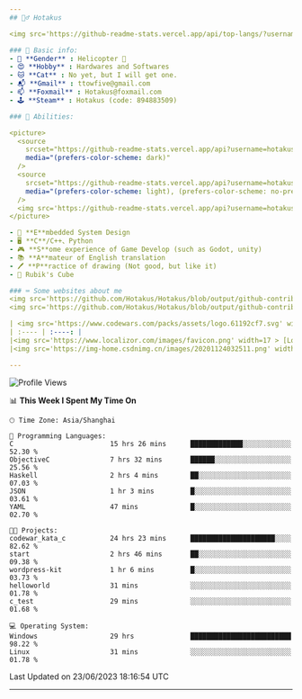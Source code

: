 ```yaml
---
## 🕵️‍♂️ Hotakus 

<img src='https://github-readme-stats.vercel.app/api/top-langs/?username=hotakus&layout=compact&theme=calm&border_radius=10#gh-dark-mode-only' width=350  align='right'>

### 📰 Basic info:
- 👬 **Gender** : Helicopter 🚁
- 😍 **Hobby** : Hardwares and Softwares
- 🐱 **Cat** : No yet, but I will get one.
- 📬 **Gmail** : ttowfive@gmail.com
- 📫 **Foxmail** : Hotakus@foxmail.com
- 🕹 **Steam** : Hotakus (code: 894883509)

### 💪 Abilities:

<picture>
  <source
    srcset="https://github-readme-stats.vercel.app/api?username=hotakus&show_icons=true&theme=calm&border_radius=10"
    media="(prefers-color-scheme: dark)"
  />
  <source
    srcset="https://github-readme-stats.vercel.app/api?username=hotakus&show_icons=true&theme=default&border_radius=10"
    media="(prefers-color-scheme: light), (prefers-color-scheme: no-preference)"
  />
  <img src='https://github-readme-stats.vercel.app/api?username=hotakus&show_icons=true&theme=calm&border_radius=10' width=350 align='right'>
</picture>

- 🔌 **E**mbedded System Design
- 🖥 **C**/C++、Python
- 🎮 **S**ome experience of Game Develop (such as Godot, unity)
- 📚 **A**mateur of English translation 
- 🖊 **P**ractice of drawing (Not good, but like it) 
- 🎲 Rubik's Cube

### ⌨ Some websites about me
<img src='https://github.com/Hotakus/Hotakus/blob/output/github-contribution-grid-snake-dark.svg#gh-dark-mode-only' width=450 align='right'>
<img src='https://github.com/Hotakus/Hotakus/blob/output/github-contribution-grid-snake.svg#gh-light-mode-only' width=450 align='right'>

| <img src='https://www.codewars.com/packs/assets/logo.61192cf7.svg' width=15 > [CodeWars](https://www.codewars.com/users/Hotakus) |<img src='https://www.codewars.com/users/Hotakus/badges/micro' width=150 >|  
| :---- | :----: | 
|<img src='https://www.localizor.com/images/favicon.png' width=17 > [Localizor](https://www.codewars.com/users/Hotakus)| <img src='https://www.localizor.com/images/localizor-logo.png' width=100 > |
|<img src='https://img-home.csdnimg.cn/images/20201124032511.png' width=30 > [CSDN](https://blog.csdn.net/qq_26106317?spm=1010.2135.3001.5421)|<img width=16 src="https://img-home.csdnimg.cn/images/20210108035947.gif"> <img src="https://csdnimg.cn/identity/blog4.png" width=16>|

---
```


<!--START_SECTION:waka-->
![Profile Views](http://img.shields.io/badge/Profile%20Views-53-blue)

📊 **This Week I Spent My Time On** 

```text
🕑︎ Time Zone: Asia/Shanghai

💬 Programming Languages: 
C                        15 hrs 26 mins      █████████████░░░░░░░░░░░░   52.30 % 
ObjectiveC               7 hrs 32 mins       ██████░░░░░░░░░░░░░░░░░░░   25.56 % 
Haskell                  2 hrs 4 mins        ██░░░░░░░░░░░░░░░░░░░░░░░   07.03 % 
JSON                     1 hr 3 mins         █░░░░░░░░░░░░░░░░░░░░░░░░   03.61 % 
YAML                     47 mins             █░░░░░░░░░░░░░░░░░░░░░░░░   02.70 % 

🐱‍💻 Projects: 
codewar_kata_c           24 hrs 23 mins      █████████████████████░░░░   82.62 % 
start                    2 hrs 46 mins       ██░░░░░░░░░░░░░░░░░░░░░░░   09.38 % 
wordpress-kit            1 hr 6 mins         █░░░░░░░░░░░░░░░░░░░░░░░░   03.73 % 
helloworld               31 mins             ░░░░░░░░░░░░░░░░░░░░░░░░░   01.78 % 
c_test                   29 mins             ░░░░░░░░░░░░░░░░░░░░░░░░░   01.68 % 

💻 Operating System: 
Windows                  29 hrs              █████████████████████████   98.22 % 
Linux                    31 mins             ░░░░░░░░░░░░░░░░░░░░░░░░░   01.78 % 
```


 Last Updated on 23/06/2023 18:16:54 UTC
<!--END_SECTION:waka-->

---
